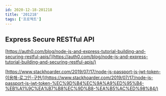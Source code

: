 ```yaml
---
id: 2020-12-18-201218
title: '201218'
tags: ['프로젝트']
---
```


## Express Secure RESTful API

[https://auth0.com/blog/node-js-and-express-tutorial-building-and-securing-restful-apis/](https://auth0.com/blog/node-js-and-express-tutorial-building-and-securing-restful-apis/)

[https://www.stackhoarder.com/2019/07/17/node-js-passport-js-jwt-token-이용해-로그인-구현/](https://www.stackhoarder.com/2019/07/17/node-js-passport-js-jwt-token-%EC%9D%B4%EC%9A%A9%ED%95%B4-%EB%A1%9C%EA%B7%B8%EC%9D%B8-%EA%B5%AC%ED%98%84/)

